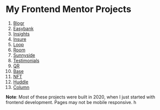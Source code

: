 # My Frontend Mentor Projects

1. [Blogr](https://fem.gavinpereira.in/blogr)
1. [Easybank](https://fem.gavinpereira.in/easybank)
1. [Insights](https://fem.gavinpereira.in/insights)
1. [Insure](https://fem.gavinpereira.in/insure)
1. [Loop](https://fem.gavinpereira.in/loop)
1. [Room](https://fem.gavinpereira.in/room)
1. [Sunnyside](https://fem.gavinpereira.in/sunnyside)
1. [Testimonials](https://fem.gavinpereira.in/testimonials)
1. [QR](https://fem.gavinpereira.in/qr)
1. [Base](https://fem.gavinpereira.in/base)
1. [NFT](https://fem.gavinpereira.in/nft)
1. [Huddle](https://fem.gavinpereira.in/huddle)
1. [Column](https://fem.gavinpereira.in/column)

**Note**: Most of these projects were built in 2020, when I just started with frontend development. Pages may not be mobile responsive.
h
